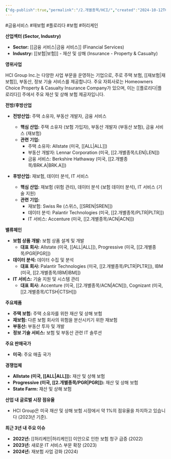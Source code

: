 ```yaml
---
{"dg-publish":true,"permalink":"/2.개별종목/HCI/","created":"2024-10-12T00:23:42.100+09:00","updated":"2025-07-29T21:37:04.720+09:00"}
---
```


#금융서비스 #재보험 #플로리다 #보험 #허리케인 


**산업섹터 (Sector, Industry)**

- **Sector:** [[금융 서비스\|금융 서비스]] (Financial Services)
- **Industry:** [[보험\|보험]] - 재산 및 상해 (Insurance - Property & Casualty)

**영위사업** 

HCI Group Inc.는 다양한 사업 부문을 운영하는 기업으로, 주로 주택 보험, [[재보험\|재보험]], 부동산, 정보 기술 서비스를 제공합니다. 주요 자회사로는 Homeowners Choice Property & Casualty Insurance Company가 있으며, 이는 [[플로리다\|플로리다]] 주에서 주요 재산 및 상해 보험 제공자입니다.

**전방/후방산업**

- **전방산업:** 주택 소유자, 부동산 개발자, 금융 서비스
    - **핵심 산업:** 주택 소유자 (보험 가입자), 부동산 개발자 (부동산 보험), 금융 서비스 (재보험)
    - **관련 기업:**
        - 주택 소유자: Allstate (미국, [[ALL\|ALL]])
        - 부동산 개발자: Lennar Corporation (미국, [[2.개별종목/LEN\|LEN]])
        - 금융 서비스: Berkshire Hathaway (미국, [[2.개별종목/BRK.A\|BRK.A]])
          
- **후방산업:** 재보험, 데이터 분석, IT 서비스
    - **핵심 산업:** 재보험 (위험 관리), 데이터 분석 (보험 데이터 분석), IT 서비스 (기술 지원)
    - **관련 기업:**
        - 재보험: Swiss Re (스위스, [[SREN\|SREN]])
        - 데이터 분석: Palantir Technologies (미국, [[2.개별종목/PLTR\|PLTR]])
        - IT 서비스: Accenture (미국, [[2.개별종목/ACN\|ACN]])

**밸류체인**

- **보험 상품 개발:** 보험 상품 설계 및 개발
    - **대표 회사:** Allstate (미국, [[ALL\|ALL]]), Progressive (미국, [[2.개별종목/PGR\|PGR]])
- **데이터 분석:** 데이터 수집 및 분석
    - **대표 회사:** Palantir Technologies (미국, [[2.개별종목/PLTR\|PLTR]]), IBM (미국, [[2.개별종목/IBM\|IBM]])
- **IT 서비스:** 기술 지원 및 시스템 관리
    - **대표 회사:** Accenture (미국, [[2.개별종목/ACN\|ACN]]), Cognizant (미국, [[2.개별종목/CTSH\|CTSH]])

**주요제품**

- **주택 보험:** 주택 소유자를 위한 재산 및 상해 보험
- **재보험:** 다른 보험 회사의 위험을 분산시키기 위한 재보험
- **부동산:** 부동산 투자 및 개발
- **정보 기술 서비스:** 보험 및 부동산 관련 IT 솔루션

**주요 판매국가**

- **미국:** 주요 매출 국가

**경쟁업체**

- **Allstate (미국, [[ALL\|ALL]]):** 재산 및 상해 보험
- **Progressive (미국, [[2.개별종목/PGR\|PGR]]):** 재산 및 상해 보험
- **State Farm:** 재산 및 상해 보험

**산업 내 글로벌 시장 점유율**

- HCI Group은 미국 재산 및 상해 보험 시장에서 약 1%의 점유율을 차지하고 있습니다 (2023년 기준).

**최근 3년 내 주요 이슈**

- **2022년:** [[허리케인\|허리케인]] 이안으로 인한 보험 청구 급증 (2022)
- **2023년:** 새로운 IT 서비스 부문 확장 (2023)
- **2024년:** 재보험 사업 강화 (2024)